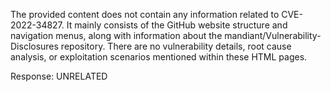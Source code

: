 The provided content does not contain any information related to CVE-2022-34827. It mainly consists of the GitHub website structure and navigation menus, along with information about the mandiant/Vulnerability-Disclosures repository. There are no vulnerability details, root cause analysis, or exploitation scenarios mentioned within these HTML pages.

Response: UNRELATED